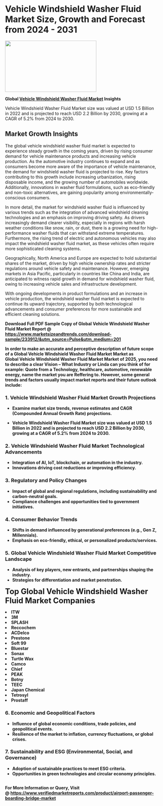 <H1>Vehicle Windshield Washer Fluid Market Size, Growth and Forecast from 2024 - 2031</H1><img class="aligncenter size-medium wp-image-584254" src="https://thirdeyenews.in/wp-content/uploads/2024/09/Global-Market-Research-300x168.jpeg" alt="" width="300" height="168" /><p><strong>Global&nbsp;<a href="https://www.marketsizeandtrends.com/download-sample/233912/&amp;utm_source=Pulse&amp;utm_medium=201">Vehicle Windshield Washer Fluid Market</a> Insights</strong></p><p>Vehicle Windshield Washer Fluid Market size was valued at USD 1.5 Billion in 2022 and is projected to reach USD 2.2 Billion by 2030, growing at a CAGR of 5.2% from 2024 to 2030.</p><p><h2>Market Growth Insights</h2> <p>The global vehicle windshield washer fluid market is expected to experience steady growth in the coming years, driven by rising consumer demand for vehicle maintenance products and increasing vehicle production. As the automotive industry continues to expand and as consumers become more aware of the importance of vehicle maintenance, the demand for windshield washer fluid is projected to rise. Key factors contributing to this growth include increasing urbanization, rising disposable income, and the growing number of automobiles worldwide. Additionally, innovations in washer fluid formulations, such as eco-friendly and non-toxic alternatives, are gaining popularity among environmentally-conscious consumers.</p> <p><strong></strong></p> <p>In more detail, the market for windshield washer fluid is influenced by various trends such as the integration of advanced windshield cleaning technologies and an emphasis on improving driving safety. As drivers increasingly demand clearer visibility, especially in regions with harsh weather conditions like snow, rain, or dust, there is a growing need for high-performance washer fluids that can withstand extreme temperatures. Furthermore, the rising trend of electric and autonomous vehicles may also impact the windshield washer fluid market, as these vehicles often require more sophisticated cleaning systems.</p> <p>Geographically, North America and Europe are expected to hold substantial shares of the market, driven by high vehicle ownership rates and stricter regulations around vehicle safety and maintenance. However, emerging markets in Asia Pacific, particularly in countries like China and India, are anticipated to witness rapid growth in demand for windshield washer fluid, owing to increasing vehicle sales and infrastructure development.</p> <p>With ongoing developments in product formulations and an increase in vehicle production, the windshield washer fluid market is expected to continue its upward trajectory, supported by both technological advancements and consumer preferences for more sustainable and efficient cleaning solutions.</p> <p><strong></p><p><span class=""><strong>Download Full PDF Sample Copy of Global Vehicle Windshield Washer Fluid Market Report</strong> @ <a href="https://www.marketsizeandtrends.com/download-sample/233912/&amp;utm_source=Pulse&amp;utm_medium=201" target="_blank">https://www.marketsizeandtrends.com/download-sample/233912/&amp;utm_source=Pulse&amp;utm_medium=201</a></span></p><p>In order to make an accurate and perceptive description of future scope of a Global&nbsp;Vehicle Windshield Washer Fluid Market Market as Global&nbsp;Vehicle Windshield Washer Fluid Market Market of 2025, you need to describe a clear Vision &ndash; What Industry or Linda can you think of for example: Quote from a Technology, healthcare, automotive, renewable energy, name the market you are Reffering to. However, some general trends and factors usually impact market reports and their future outlook include:</p><h3>1.&nbsp;<strong>Vehicle Windshield Washer Fluid Market Growth Projections</strong></h3><ul><li>Examine market size trends, revenue estimates and CAGR (Compounded Annual Growth Rate) projections.</li><li><p>Vehicle Windshield Washer Fluid Market size was valued at USD 1.5 Billion in 2022 and is projected to reach USD 2.2 Billion by 2030, growing at a CAGR of 5.2% from 2024 to 2030.</p></li></ul><h3>2.&nbsp;<strong>Vehicle Windshield Washer Fluid Market Technological Advancements</strong></h3><ul><li>Integration of AI, IoT, blockchain, or automation in the industry.</li><li>Innovations driving cost reductions or improving efficiency.</li></ul><h3>3.&nbsp;<strong>Regulatory and Policy Changes</strong></h3><ul><li>Impact of global and regional regulations, including sustainability and carbon-neutral goals.</li><li>Compliance challenges and opportunities tied to government initiatives.</li></ul><h3>4.&nbsp;<strong>Consumer Behavior Trends</strong></h3><ul><li>Shifts in demand influenced by generational preferences (e.g., Gen Z, Millennials).</li><li>Emphasis on eco-friendly, ethical, or personalized products/services.</li></ul><h3>5.&nbsp;<strong>Global Vehicle Windshield Washer Fluid Market Competitive Landscape</strong></h3><ul><li>Analysis of key players, new entrants, and partnerships shaping the industry.</li><li>Strategies for differentiation and market penetration.</li></ul><p data-pm-slice="1 1 []"><span style="color: inherit; font-family: inherit; font-size: 25px;">Top Global Vehicle Windshield Washer Fluid Market Companies</span></p><div class="" data-test-id=""><p><li>ITW</li><li> 3M</li><li> SPLASH</li><li> Reccochem</li><li> ACDelco</li><li> Prestone</li><li> Soft 99</li><li> Bluestar</li><li> Sonax</li><li> Turtle Wax</li><li> Camco</li><li> Chief</li><li> PEAK</li><li> Botny</li><li> TEEC</li><li> Japan Chemical</li><li> Tetrosyl</li><li> Prostaff</li></p></div><h3>6.&nbsp;<strong>Economic and Geopolitical Factors</strong></h3><ul><li>Influence of global economic conditions, trade policies, and geopolitical events.</li><li>Resilience of the market to inflation, currency fluctuations, or global crises.</li></ul><h3>7.&nbsp;<strong>Sustainability and ESG (Environmental, Social, and Governance)</strong></h3><ul><li>Adoption of sustainable practices to meet ESG criteria.</li><li>Opportunities in green technologies and circular economy principles.</li></ul><h2><strong style="font-size: 14px;">For More Information or Query, Visit @&nbsp;</strong><a style="background-color: #ffffff; font-size: 14px;" href="https://www.marketsizeandtrends.com/report/vehicle-windshield-washer-fluid-market/" target="_blank">https://www.verifiedmarketreports.com/product/airport-passenger-boarding-bridge-market</a></h2>
